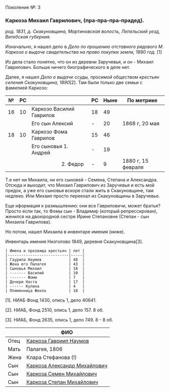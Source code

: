 Поколение №: 3

### Каркоза Михаил Гаврилович, (пра-пра-пра-прадед).

_род. 1831, д. Скакуновщина, Мартиновская волость, Лепельский уезд, Витебская губерния._

Изначально, я нашел дело в _Дело по прошению отставного рядового М. Каркоза о выдаче свидетельства на право покупки земли, 1890 год._ [1] 

Из дела стало понятно, что он из деревни Заручевья, и он - Михаил Гаврилович. 
Больше ничего биографического в деле нет.

Далее, я нашел _Дело о выдаче ссуды, просимой обществом крестьян селения Скакуновщина, 1890_[2].
Там были только две семьи с фамилией Каркозо: 

| №  | РС |                                                                                                                                              | РС |Ныне| По метрике         |
|----|----|----------------------------------------------------------------------------------------------------------------------------------------------|----|----|--------------------|
| 16 | 10 | Каркозо Василий Гаврилов                                                                                                                     | 18 | 49 |                    |
|    |    | Его сын Алексий                                                                                                                              | -  | 20 | 1868 г, 20 мая     |
| 18 | 10 | Каркозо Фома Гаврилов                                                                                                                        | 15 | 46 |                    |
|    |    | Его сыновья 1. Андрей                                                                                                                        | -  | 19 |                    |
|    |    | &nbsp;&nbsp;&nbsp;&nbsp;&nbsp;&nbsp;&nbsp;&nbsp;&nbsp;&nbsp;&nbsp;&nbsp;&nbsp;&nbsp;&nbsp;&nbsp;&nbsp;&nbsp;&nbsp;&nbsp;&nbsp; 2. Федор | -  | 9  | 1880 г, 15 февраля |


Т.е нет ни Михаила, ни его сыновей - Семена, Степана и Александра.
Отсюда и выходит, что Михаил Гаврилович из Заручевья и есть мой предок, а уже его сыновья вскоре стали жить в Скакуновщине, там недлеко.
Или Михаил просто переехал из Скакуновщины в Заручевье.

Еще иформация к размышлению: они все Гавриловичи, может братья? 
Просто если так, то Фомы сын - Владимир (который репрессирован), женился на двоюродной сестре Ирине Степановне (Степан - сын Михаила Гаврилова).

Но потом, нашел Михаила в инвентаре имения (ниже).

Инвентарь имения Низголово 1849, деревня Скакуновщина[3].
```
| Имена и прозвища крестьян | лет |
|---------------------------|-----|
| Гаурила Наумов            | 48  |
| Жена его Палагея          | 43  |
| Сыновья Михаил            | 18  |
| ------- Василий           | 10  |
| ------- Фома              | 7   |
| Дочери Наста              | 17  |
| ------ Кулина             | 4   |
| Племянница Фекла          | 18  |
```
[1]. НИАБ Фонд 1430, опись 1, дело 40641.

[2]. НИАБ, Фонд 2510, опись 1, дело 157. 8 об.

[3]. НИАБ, Фонд 2635, опись 1, дело 749. 8 - 8 об.

|      | ФИО                                                                       |
|------|---------------------------------------------------------------------------|
| Отец | [Каркоза Гавриил Наумов](/ancestors/2-Каркоза-Гавриил-Наумов)             |
| Мать | Палагея, 1806                                                             |
| Жена | Клара Стефанова (!)                                                       |
| Сын  | [Каркоза Александр Михайлович](/ancestors/4-Каркоза-Александр-Михайлович) |
| Сын  | [Каркоза Семен Михайлович](/ancestors/4-Каркоза-Семен-Михайлович)         |
| Сын  | [Каркоза Степан Михайлович](/ancestors/4-Каркоза-Степан-Михайлович)       |
